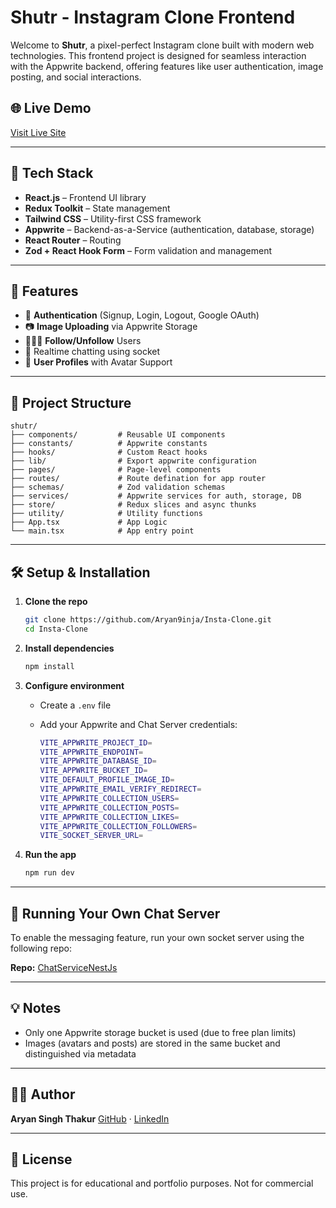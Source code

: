 # Shutr - Instagram Clone Frontend

Welcome to **Shutr**, a pixel-perfect Instagram clone built with modern web technologies. This frontend project is designed for seamless interaction with the Appwrite backend, offering features like user authentication, image posting, and social interactions.

## 🌐 Live Demo

[Visit Live Site](https://insta-clone-iuqs.vercel.app)

---

## 🚀 Tech Stack

* **React.js** – Frontend UI library
* **Redux Toolkit** – State management
* **Tailwind CSS** – Utility-first CSS framework
* **Appwrite** – Backend-as-a-Service (authentication, database, storage)
* **React Router** – Routing
* **Zod + React Hook Form** – Form validation and management

---

## 📸 Features

* 🔐 **Authentication** (Signup, Login, Logout, Google OAuth)
* 📷 **Image Uploading** via Appwrite Storage
* 🧑‍🤝‍🧑 **Follow/Unfollow** Users
* 💬 Realtime chatting using socket
* 📄 **User Profiles** with Avatar Support

---

## 📁 Project Structure

```
shutr/
├── components/         # Reusable UI components
├── constants/          # Appwrite constants
├── hooks/              # Custom React hooks
├── lib/                # Export appwrite configuration
├── pages/              # Page-level components
├── routes/             # Route defination for app router
├── schemas/            # Zod validation schemas
├── services/           # Appwrite services for auth, storage, DB
├── store/              # Redux slices and async thunks
├── utility/            # Utility functions
├── App.tsx             # App Logic
└── main.tsx            # App entry point
```

---

## 🛠️ Setup & Installation

1. **Clone the repo**

   ```bash
   git clone https://github.com/Aryan9inja/Insta-Clone.git
   cd Insta-Clone
   ```
2. **Install dependencies**

   ```bash
   npm install
   ```
3. **Configure environment**

   * Create a `.env` file
   * Add your Appwrite and Chat Server credentials:

     ```bash
     VITE_APPWRITE_PROJECT_ID=
     VITE_APPWRITE_ENDPOINT=
     VITE_APPWRITE_DATABASE_ID=
     VITE_APPWRITE_BUCKET_ID=
     VITE_DEFAULT_PROFILE_IMAGE_ID=
     VITE_APPWRITE_EMAIL_VERIFY_REDIRECT=
     VITE_APPWRITE_COLLECTION_USERS=
     VITE_APPWRITE_COLLECTION_POSTS=
     VITE_APPWRITE_COLLECTION_LIKES=
     VITE_APPWRITE_COLLECTION_FOLLOWERS=
     VITE_SOCKET_SERVER_URL=
     ```
4. **Run the app**

   ```bash
   npm run dev
   ```

---

## 💬 Running Your Own Chat Server

To enable the messaging feature, run your own socket server using the following repo:

**Repo:** [ChatServiceNestJs](https://github.com/Aryan9inja/ChatServiceNestJs)

---

## 💡 Notes

* Only one Appwrite storage bucket is used (due to free plan limits)
* Images (avatars and posts) are stored in the same bucket and distinguished via metadata

---

## 🧑‍💻 Author

**Aryan Singh Thakur**
[GitHub](https://github.com/Aryan9inja) · [LinkedIn](https://www.linkedin.com/in/aryan9inja/)

---

## 📜 License

This project is for educational and portfolio purposes. Not for commercial use.
